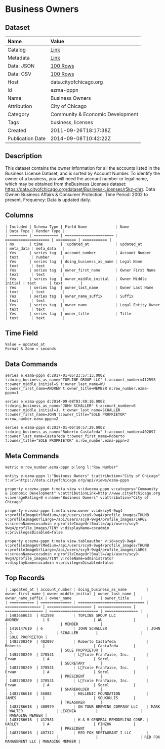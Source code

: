 # Business Owners

## Dataset

| Name | Value |
| :--- | :---- |
| Catalog | [Link](https://catalog.data.gov/dataset/business-owners-fe8d3) |
| Metadata | [Link](https://data.cityofchicago.org/api/views/ezma-pppn) |
| Data: JSON | [100 Rows](https://data.cityofchicago.org/api/views/ezma-pppn/rows.json?max_rows=100) |
| Data: CSV | [100 Rows](https://data.cityofchicago.org/api/views/ezma-pppn/rows.csv?max_rows=100) |
| Host | data.cityofchicago.org |
| Id | ezma-pppn |
| Name | Business Owners |
| Attribution | City of Chicago |
| Category | Community & Economic Development |
| Tags | business, licenses |
| Created | 2011-09-26T18:17:38Z |
| Publication Date | 2014-09-08T10:42:22Z |

## Description

This dataset contains the owner information for all the accounts listed in the Business License Dataset, and is sorted by Account Number. To identify the owner of a business, you will need the account number or legal name, which may be obtained from theBusiness Licenses dataset: https://data.cityofchicago.org/dataset/Business-Licenses/r5kz-chrr. Data Owner: Business Affairs & Consumer Protection. Time Period: 2002 to present. Frequency: Data is updated daily.

## Columns

```ls
| Included | Schema Type | Field Name             | Name                 | Data Type | Render Type |
| ======== | =========== | ====================== | ==================== | ========= | =========== |
| No       | time        | :updated_at            | updated_at           | meta_data | meta_data   |
| Yes      | series tag  | account_number         | Account Number       | text      | number      |
| Yes      | series tag  | doing_business_as_name | Legal Name           | text      | text        |
| Yes      | series tag  | owner_first_name       | Owner First Name     | text      | text        |
| Yes      | series tag  | owner_middle_initial   | Owner Middle Initial | text      | text        |
| Yes      | series tag  | owner_last_name        | Owner Last Name      | text      | text        |
| Yes      | series tag  | owner_name_suffix      | Suffix               | text      | text        |
| Yes      | series tag  | owner_name             | Legal Entity Owner   | text      | text        |
| Yes      | series tag  | owner_title            | Title                | text      | text        |
```

## Time Field

```ls
Value = updated_at
Format & Zone = seconds
```

## Data Commands

```ls
series e:ezma-pppn d:2017-01-05T23:57:13.000Z t:doing_business_as_name="TOPLINE GROUP LLC" t:account_number=412598 t:owner_middle_initial=S t:owner_last_name=WU t:owner_first_name=ANDREW t:owner_title=MEMBER m:row_number.ezma-pppn=1

series e:ezma-pppn d:2014-09-08T03:40:10.000Z t:doing_business_as_name="JOHN SCHALLER" t:account_number=6 t:owner_middle_initial=J. t:owner_last_name=SCHALLER t:owner_first_name=JOHN t:owner_title="SOLE PROPRIETOR" m:row_number.ezma-pppn=2

series e:ezma-pppn d:2017-01-06T10:57:29.000Z t:doing_business_as_name="Roberto Casta?eda" t:account_number=402097 t:owner_last_name=Casta?eda t:owner_first_name=Roberto t:owner_title="SOLE PROPRIETOR" m:row_number.ezma-pppn=3
```

## Meta Commands

```ls
metric m:row_number.ezma-pppn p:long l:"Row Number"

entity e:ezma-pppn l:"Business Owners" t:attribution="City of Chicago" t:url=https://data.cityofchicago.org/api/views/ezma-pppn

property e:ezma-pppn t:meta.view v:id=ezma-pppn v:category="Community & Economic Development" v:attributionLink=http://www.cityofchicago.org v:averageRating=0 v:name="Business Owners" v:attribution="City of Chicago"

property e:ezma-pppn t:meta.view.owner v:id=scy9-9wg4 v:profileImageUrlMedium=/api/users/scy9-9wg4/profile_images/THUMB v:profileImageUrlLarge=/api/users/scy9-9wg4/profile_images/LARGE v:screenName=cocadmin v:profileImageUrlSmall=/api/users/scy9-9wg4/profile_images/TINY v:displayName=cocadmin v:privilegesDisabled=false

property e:ezma-pppn t:meta.view.tableauthor v:id=scy9-9wg4 v:profileImageUrlMedium=/api/users/scy9-9wg4/profile_images/THUMB v:profileImageUrlLarge=/api/users/scy9-9wg4/profile_images/LARGE v:screenName=cocadmin v:profileImageUrlSmall=/api/users/scy9-9wg4/profile_images/TINY v:roleName=administrator v:displayName=cocadmin v:privilegesDisabled=false
```

## Top Records

```ls
| :updated_at | account_number | doing_business_as_name         | owner_first_name | owner_middle_initial | owner_last_name | owner_name_suffix | owner_name             | owner_title     | 
| =========== | ============== | ============================== | ================ | ==================== | =============== | ================= | ====================== | =============== | 
| 1483660633  | 412598         | TOPLINE GROUP LLC              | ANDREW           | S                    | WU              |                   |                        | MEMBER          | 
| 1410147610  | 6              | JOHN SCHALLER                  | JOHN             | J.                   | SCHALLER        |                   |                        | SOLE PROPRIETOR | 
| 1483700249  | 402097         | Roberto Casta?eda              | Roberto          |                      | Casta?eda       |                   |                        | SOLE PROPRIETOR | 
| 1483700249  | 370531         | L?cole Fran?aise, Inc.        | Erwan            | A                    | Sorel           |                   |                        | SECRETARY       | 
| 1483700249  | 370531         | L?cole Fran?aise, Inc.        | Erwan            | A                    | Sorel           |                   |                        | PRESIDENT       | 
| 1483700249  | 370531         | L?cole Fran?aise, Inc.        | Erwan            | A                    | Sorel           |                   |                        | SHAREHOLDER     | 
| 1483786618  | 56082          | HELLENIC FOUNDATION            | JAMES            |                      | SOUKOULIS       |                   |                        | TREASURER       | 
| 1483786618  | 400979         | ON TOUR BREWING COMPANY LLC    | MARK             | WALTER               | LEGENZA         |                   |                        | MANAGING MEMBER | 
| 1483786618  | 412581         | H & M GENERAL REMODELING CORP. | HARLEY           | A                    | PINZON          |                   |                        | PRESIDENT       | 
| 1483786618  | 407312         | RED FOX RESTAURANT I LLC       |                  |                      |                 |                   | RED FOX MANAGEMENT LLC | MANAGING MEMBER | 
```